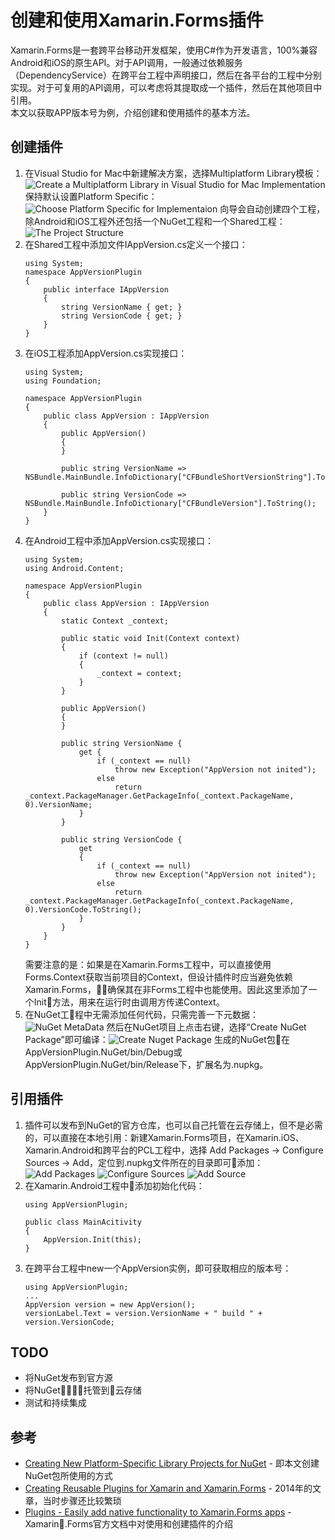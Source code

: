# 创建和使用Xamarin.Forms插件
Xamarin.Forms是一套跨平台移动开发框架，使用C#作为开发语言，100%兼容Android和iOS的原生API。对于API调用，一般通过依赖服务（DependencyService）在跨平台工程中声明接口，然后在各平台的工程中分别实现。对于可复用的API调用，可以考虑将其提取成一个插件，然后在其他项目中引用。  
本文以获取APP版本号为例，介绍创建和使用插件的基本方法。  

## 创建插件
1. 在Visual Studio for Mac中新建解决方案，选择Multiplatform Library模板：
![Create a Multiplatform Library in Visual Studio for Mac](images/multi-platform-library.jpg)
    Implementation保持默认设置Platform Specific：![Choose Platform Specific for Implementaion](images/platform-specific.jpg)
    向导会自动创建四个工程，除Android和iOS工程外还包括一个NuGet工程和一个Shared工程：![The Project Structure](images/project-structure.jpg)
1. 在Shared工程中添加文件IAppVersion.cs定义一个接口：
    ```
    using System;
    namespace AppVersionPlugin
    {
        public interface IAppVersion
        {
            string VersionName { get; }
            string VersionCode { get; }
        }
    }
    ```
1. 在iOS工程添加AppVersion.cs实现接口：
    ```
    using System;
    using Foundation;

    namespace AppVersionPlugin
    {
        public class AppVersion : IAppVersion
        {
            public AppVersion()
            {
            }

            public string VersionName => NSBundle.MainBundle.InfoDictionary["CFBundleShortVersionString"].ToString();

            public string VersionCode => NSBundle.MainBundle.InfoDictionary["CFBundleVersion"].ToString();
        }
    }
    ```
1. 在Android工程中添加AppVersion.cs实现接口：
    ```
    using System;
    using Android.Content;

    namespace AppVersionPlugin
    {
        public class AppVersion : IAppVersion
        {
            static Context _context;

            public static void Init(Context context)
            {
                if (context != null)
                {
                    _context = context;
                }
            }

            public AppVersion()
            {
            }

            public string VersionName {
                get {
                    if (_context == null)
                        throw new Exception("AppVersion not inited");
                    else
                        return _context.PackageManager.GetPackageInfo(_context.PackageName, 0).VersionName;
                }
            }

            public string VersionCode {
                get
                {
                    if (_context == null)
                        throw new Exception("AppVersion not inited");
                    else
                        return _context.PackageManager.GetPackageInfo(_context.PackageName, 0).VersionCode.ToString();
                }
            }
        }
    }
    ```
    需要注意的是：如果是在Xamarin.Forms工程中，可以直接使用Forms.Context获取当前项目的Context，但设计插件时应当避免依赖Xamarin.Forms，确保其在非Forms工程中也能使用。因此这里添加了一个Init方法，用来在运行时由调用方传递Context。
1. 在NuGet工程中无需添加任何代码，只需完善一下元数据：![NuGet MetaData](images/nuget-metadata.jpg)
    然后在NuGet项目上点击右键，选择“Create NuGet Package”即可编译：![Create Nuget Package](images/create_nuget_package.jpg)
    生成的NuGet包在AppVersionPlugin.NuGet/bin/Debug或AppVersionPlugin.NuGet/bin/Release下，扩展名为.nupkg。

## 引用插件

1. 插件可以发布到NuGet的官方仓库，也可以自己托管在云存储上，但不是必需的，可以直接在本地引用：新建Xamarin.Forms项目，在Xamarin.iOS、Xamarin.Android和跨平台的PCL工程中，选择
Add Packages -> Configure Sources -> Add，定位到.nupkg文件所在的目录即可添加：
    ![Add Packages](images/add_packages.jpg)
    ![Configure Sources](images/configure_sources.png)
    ![Add Source](images/add_source.jpg)
1. 在Xamarin.Android工程中添加初始化代码：
    ```
    using AppVersionPlugin;
    
    public class MainAcitivity
    {
        AppVersion.Init(this);
    }
    ```
1. 在跨平台工程中new一个AppVersion实例，即可获取相应的版本号：
    ```
    using AppVersionPlugin;
    ...
    AppVersion version = new AppVersion();
    versionLabel.Text = version.VersionName + " build " + version.VersionCode;
    ```

## TODO

* 将NuGet发布到官方源
* 将NuGet托管到云存储
* 测试和持续集成

## 参考
* [Creating New Platform-Specific Library Projects for NuGet](https://developer.xamarin.com/guides/cross-platform/application_fundamentals/nuget-multiplatform-libraries/platform-specific/) - 即本文创建NuGet包所使用的方式
* [Creating Reusable Plugins for Xamarin and Xamarin.Forms](https://blog.xamarin.com/creating-reusable-plugins-for-xamarin-forms/) - 2014年的文章，当时步骤还比较繁琐
* [Plugins - Easily add native functionality to Xamarin.Forms apps](https://developer.xamarin.com/guides/xamarin-forms/platform-features/plugins/) - Xamarin.Forms官方文档中对使用和创建插件的介绍